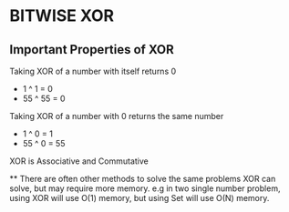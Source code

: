 # BITWISE XOR

## Important Properties of XOR

Taking XOR of a number with itself returns 0

- 1 ^ 1 = 0
- 55 ^ 55 = 0

Taking XOR of a number with 0 returns the same number

- 1 ^ 0 = 1
- 55 ^ 0 = 55

XOR is Associative and Commutative

\*\* There are often other methods to solve the same problems XOR can solve, but may require more memory. e.g in two single number problem, using XOR will use O(1) memory, but using Set will use O(N) memory.

